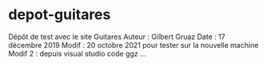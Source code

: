 # depot-guitares
Dépôt de test avec le site Guitares
Auteur : Gilbert Gruaz
Date : 17 décembre 2019
Modif : 20 octobre 2021 pour tester sur la nouvelle machine
Modif 2 : depuis visual studio code ggz ...

